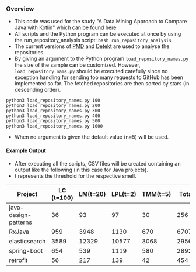 ### Overview
* This code was used for the study "A Data Mining Approach to Compare Java with Kotlin" which can be found [here](https://www.theseus.fi/handle/10024/159952)
* All scripts and the Python program can be executed at once by using the run_repository_analysis script: ```bash run_repository_analysis```
* The current versions of [PMD](https://github.com/pmd) and [Detekt](https://github.com/arturbosch/detekt) are used to analyse the repositories.
* By giving an argument to the Python program ```load_repository_names.py``` the size of the sample can be customized. However, ```load_repository_nams.py``` should be executed carefully since no exception handling for sending too many requests to GitHub has been implemented so far. The fetched repositories are then sorted by stars (in descending order).
```
python3 load_repository_names.py 100
python3 load_repository_names.py 200
python3 load_repository_names.py 300
python3 load_repository_names.py 400
python3 load_repository_names.py 500
python3 load_repository_names.py 1000
```

* When no argument is given the default value (n=5) will be used.

#### Example Output

* After executing all the scripts, CSV files will be created containing an output like the following (in this case for Java projects).
* t represents the threshold for the respective smell.

Project | LC (t=100) | LM(t=20) | LPL(t=2) | TMM(t=5) | Total | Lifespan | Issues | LOC | Commits | Contributors | Stargazers
--- | --- | --- | --- |--- |--- |--- |--- |--- |--- |--- |---
java-design-patterns |36 |93 |97 |30 |256 |1569 |180 |64318 |2743 |196 |41682
RxJava |959 |3948 |1130 |670 |6707 |2147 |29 |343496 |6524 |324 |36456
elasticsearch |3589 |12329 |10577 |3068 |29563 |3212 |1829 |1490246 |73023 |1404 |36282
spring-boot |654 |539 |1119 |580 |2892 |2228 |389 |382812 |19876 |611 |31331
retrofit |56 |217 |139 |42 |454 |3002 |70 |25133 |1759 |154 |30429

